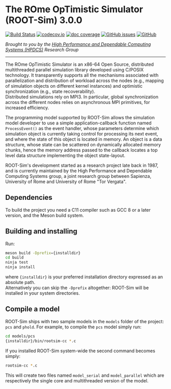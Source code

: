 # The ROme OpTimistic Simulator (ROOT-Sim) 3.0.0

[![Build Status](https://github.com/ROOT-Sim/core/workflows/ROOT-Sim%20core%20CI/badge.svg)](https://github.com/ROOT-Sim/core/actions)
[![codecov.io](https://codecov.io/gh/ROOT-Sim/branch/master/graphs/badge.svg)](https://codecov.io/gh/ROOT-Sim/core)
[![doc coverage](https://img.shields.io/endpoint?url=https%3A%2F%2Froot-sim.github.io%2Fcore%2Fdocs%2Fcoverage%2Fmaster.json)](https://root-sim.github.io/core/documentation.html)
[![GitHub issues](https://img.shields.io/github/issues/ROOT-Sim/core)](https://github.com/ROOT-Sim/core/issues)
[![GitHub](https://img.shields.io/github/license/ROOT-Sim/core)](https://github.com/ROOT-Sim/core/blob/master/COPYING)

*Brought to you by the [High Performance and Dependable Computing Systems (HPDCS)](https://hpdcs.github.io/) Research Group*

----------------------------------------------------------------------------------------

The ROme OpTimistic Simulator is an x86-64 Open Source, distributed multithreaded parallel simulation library developed using C/POSIX technology. It transparently supports all the mechanisms associated with parallelization and distribution of workload across the nodes (e.g., mapping of simulation objects on different kernel instances) and optimistic synchronization (e.g., state recoverability).    
Distributed simulations rely on MPI3. In particular, global synchronization across the different nodes relies on asynchronous MPI primitives, for increased efficiency.

The programming model supported by ROOT-Sim allows the simulation model developer  to use a simple application-callback function named `ProcessEvent()` as the event handler, whose parameters determine which simulation object is currently taking control for processing its next event, and where the state of this object is located in memory.  An object is a data structure, whose state can be scattered on dynamically allocated memory chunks, hence the memory address passed to the callback locates a top level data structure implementing the object state-layout.

ROOT-Sim's development started as a research project late back in 1987, and is currently maintained by the High Performance and Dependable Computing Systems group, a joint research group between Sapienza, University of Rome and University of Rome "Tor Vergata".

## Dependencies

To build the project you need a C11 compiler such as GCC 8 or a later version, and the Meson build system.

## Building and installing

Run:

```bash
meson build -Dprefix={installdir}
cd build
ninja test
ninja install
```

where `{installdir}` is your preferred installation directory expressed as an absolute path.\
Alternatively you can skip the `-Dprefix` altogether: ROOT-Sim will be installed in your system directories.

## Compile a model

ROOT-Sim ships with two sample models in the `models` folder of the project: `pcs` and `phold`. For example, to compile the `pcs` model simply run:

```bash
cd models/pcs
{installdir}/bin/rootsim-cc *.c
```

If you installed ROOT-Sim system-wide the second command becomes simply:

```bash
rootsim-cc *.c
```

This will create two files named `model_serial` and `model_parallel` which are respectively the single core and multithreaded version of the model.
